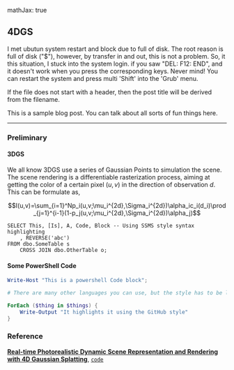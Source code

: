 <!-- <script type="text/x-mathjax-config"> MathJax.Hub.Config({ tex2jax: {inlineMath: [['$','$'],['\\(','\\)']]} }); </script> <script type="text/javascript" async src="https://cdn.mathjax.org/mathjax/latest/MathJax.js?config=TeX-MML-AM_CHTML"> </script> -->
mathJax: true
## 4DGS 

I met ubutun system restart and block due to full of disk. The root reason is full of disk ("$"), however, by transfer in and out, this is not a problem.
So, it this situation, I stuck into the system login. if you saw "DEL: F12: END", and it doesn't work when you press the corresponding keys. Never mind! You can restart the system and press multi 'Shift' into the 'Grub' menu. 

If the file does not start with a header, then the post title will be derived from the filename.

This is a sample blog post. You can talk about all sorts of fun things here.

---

### Preliminary

#### 3DGS

We all know 3DGS use a series of Gaussian Points to simulation the scene. The scene rendering is a differentiable rasterization process, aiming at getting the color of a certain pixel $`(u,v)`$ in the direction of observation $`d`$. This can be formulate as,

```math
I(u,v)=\sum_{i=1}^Np_i(u,v;\mu_i^{2d},\Sigma_i^{2d})\alpha_ic_i(d_i)\prod_{j=1}^{i-1}(1-p_j(u,v;\mu_i^{2d},\Sigma_i^{2d})\alpha_j)
```

```tsql
SELECT This, [Is], A, Code, Block -- Using SSMS style syntax highlighting
    , REVERSE('abc')
FROM dbo.SomeTable s
    CROSS JOIN dbo.OtherTable o;
```

#### Some PowerShell Code

```powershell
Write-Host "This is a powershell Code block";

# There are many other languages you can use, but the style has to be loaded first

ForEach ($thing in $things) {
    Write-Output "It highlights it using the GitHub style"
}
```

### Reference
**[Real-time Photorealistic Dynamic Scene Representation and Rendering with 4D Gaussian Splatting](https://arxiv.org/abs/2310.10642)**, [`code`](https://github.com/fudan-zvg/4d-gaussian-splatting/tree/main)
